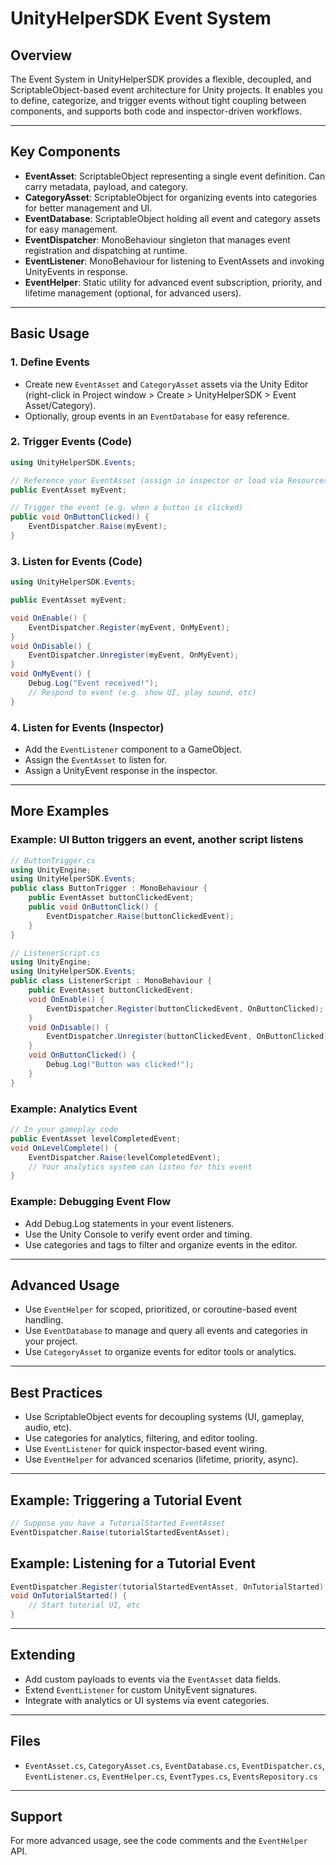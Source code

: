 # UnityHelperSDK Event System

## Overview
The Event System in UnityHelperSDK provides a flexible, decoupled, and ScriptableObject-based event architecture for Unity projects. It enables you to define, categorize, and trigger events without tight coupling between components, and supports both code and inspector-driven workflows.

---

## Key Components

- **EventAsset**: ScriptableObject representing a single event definition. Can carry metadata, payload, and category.
- **CategoryAsset**: ScriptableObject for organizing events into categories for better management and UI.
- **EventDatabase**: ScriptableObject holding all event and category assets for easy management.
- **EventDispatcher**: MonoBehaviour singleton that manages event registration and dispatching at runtime.
- **EventListener**: MonoBehaviour for listening to EventAssets and invoking UnityEvents in response.
- **EventHelper**: Static utility for advanced event subscription, priority, and lifetime management (optional, for advanced users).

---

## Basic Usage

### 1. Define Events
- Create new `EventAsset` and `CategoryAsset` assets via the Unity Editor (right-click in Project window > Create > UnityHelperSDK > Event Asset/Category).
- Optionally, group events in an `EventDatabase` for easy reference.

### 2. Trigger Events (Code)
```csharp
using UnityHelperSDK.Events;

// Reference your EventAsset (assign in inspector or load via Resources)
public EventAsset myEvent;

// Trigger the event (e.g. when a button is clicked)
public void OnButtonClicked() {
    EventDispatcher.Raise(myEvent);
}
```

### 3. Listen for Events (Code)
```csharp
using UnityHelperSDK.Events;

public EventAsset myEvent;

void OnEnable() {
    EventDispatcher.Register(myEvent, OnMyEvent);
}
void OnDisable() {
    EventDispatcher.Unregister(myEvent, OnMyEvent);
}
void OnMyEvent() {
    Debug.Log("Event received!");
    // Respond to event (e.g. show UI, play sound, etc)
}
```

### 4. Listen for Events (Inspector)
- Add the `EventListener` component to a GameObject.
- Assign the `EventAsset` to listen for.
- Assign a UnityEvent response in the inspector.

---

## More Examples

### Example: UI Button triggers an event, another script listens
```csharp
// ButtonTrigger.cs
using UnityEngine;
using UnityHelperSDK.Events;
public class ButtonTrigger : MonoBehaviour {
    public EventAsset buttonClickedEvent;
    public void OnButtonClick() {
        EventDispatcher.Raise(buttonClickedEvent);
    }
}

// ListenerScript.cs
using UnityEngine;
using UnityHelperSDK.Events;
public class ListenerScript : MonoBehaviour {
    public EventAsset buttonClickedEvent;
    void OnEnable() {
        EventDispatcher.Register(buttonClickedEvent, OnButtonClicked);
    }
    void OnDisable() {
        EventDispatcher.Unregister(buttonClickedEvent, OnButtonClicked);
    }
    void OnButtonClicked() {
        Debug.Log("Button was clicked!");
    }
}
```

### Example: Analytics Event
```csharp
// In your gameplay code
public EventAsset levelCompletedEvent;
void OnLevelComplete() {
    EventDispatcher.Raise(levelCompletedEvent);
    // Your analytics system can listen for this event
}
```

### Example: Debugging Event Flow
- Add Debug.Log statements in your event listeners.
- Use the Unity Console to verify event order and timing.
- Use categories and tags to filter and organize events in the editor.

---

## Advanced Usage

- Use `EventHelper` for scoped, prioritized, or coroutine-based event handling.
- Use `EventDatabase` to manage and query all events and categories in your project.
- Use `CategoryAsset` to organize events for editor tools or analytics.

---

## Best Practices
- Use ScriptableObject events for decoupling systems (UI, gameplay, audio, etc).
- Use categories for analytics, filtering, and editor tooling.
- Use `EventListener` for quick inspector-based event wiring.
- Use `EventHelper` for advanced scenarios (lifetime, priority, async).

---

## Example: Triggering a Tutorial Event
```csharp
// Suppose you have a TutorialStarted EventAsset
EventDispatcher.Raise(tutorialStartedEventAsset);
```

## Example: Listening for a Tutorial Event
```csharp
EventDispatcher.Register(tutorialStartedEventAsset, OnTutorialStarted);
void OnTutorialStarted() {
    // Start tutorial UI, etc
}
```

---

## Extending
- Add custom payloads to events via the `EventAsset` data fields.
- Extend `EventListener` for custom UnityEvent signatures.
- Integrate with analytics or UI systems via event categories.

---

## Files
- `EventAsset.cs`, `CategoryAsset.cs`, `EventDatabase.cs`, `EventDispatcher.cs`, `EventListener.cs`, `EventHelper.cs`, `EventTypes.cs`, `EventsRepository.cs`

---

## Support
For more advanced usage, see the code comments and the `EventHelper` API.
